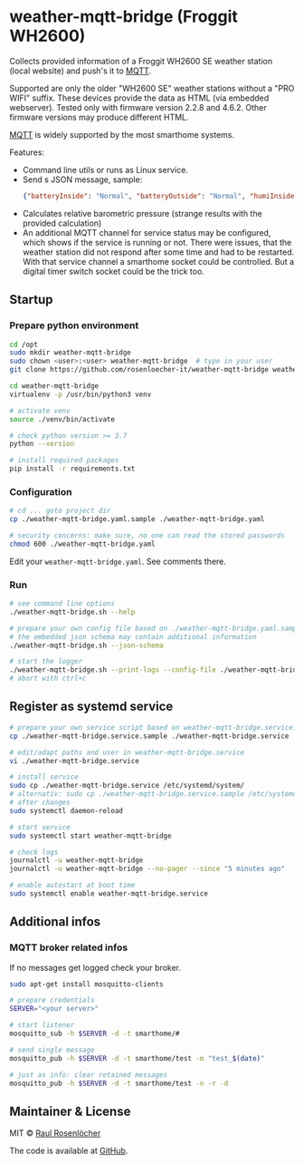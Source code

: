 # weather-mqtt-bridge (Froggit WH2600)

Collects provided information of a Froggit WH2600 SE weather station (local website) and push's it to 
[MQTT](https://en.wikipedia.org/wiki/MQTT).

Supported are only the older "WH2600 SE" weather stations without a "PRO WIFI" suffix. These devices provide the data as HTML 
(via embedded webserver). Tested only with firmware version 2.2.8 and 4.6.2. Other firmware versions may produce different HTML. 

[MQTT](https://en.wikipedia.org/wiki/MQTT) is widely supported by the most smarthome systems.

Features:
- Command line utils or runs as Linux service.
- Send s JSON message, sample:
    ```json
    {"batteryInside": "Normal", "batteryOutside": "Normal", "humiInside": 48.0, "humiOutside": 94.0, "pressureAbs": 980.3, "pressureRel": 1011.8, "rainCounter": 0.3, "rainHourly": 0.0, "solarRadiation": 64.01, "status": "success", "tempInside": 22.1, "tempOutside": 1.2, "timestamp": "2022-01-08T10:56:00", "uvi": 1.0, "windDirection": 223.0, "windGust": 0.0, "windSpeed": 0.0}
    ```
- Calculates relative barometric pressure (strange results with the provided calculation)
- An additional MQTT channel for service status may be configured, which shows if the service is running or not.
  There were issues, that the weather station did not respond after some time and had to be restarted.
  With that service channel a smarthome socket could be controlled. But a digital timer switch socket could be the trick too.

## Startup

### Prepare python environment
```bash
cd /opt
sudo mkdir weather-mqtt-bridge
sudo chown <user>:<user> weather-mqtt-bridge  # type in your user
git clone https://github.com/rosenloecher-it/weather-mqtt-bridge weather-mqtt-bridge

cd weather-mqtt-bridge
virtualenv -p /usr/bin/python3 venv

# activate venv
source ./venv/bin/activate

# check python version >= 3.7
python --version

# install required packages
pip install -r requirements.txt
```

### Configuration

```bash
# cd ... goto project dir
cp ./weather-mqtt-bridge.yaml.sample ./weather-mqtt-bridge.yaml

# security concerns: make sure, no one can read the stored passwords
chmod 600 ./weather-mqtt-bridge.yaml
```

Edit your `weather-mqtt-bridge.yaml`. See comments there.

### Run

```bash
# see command line options
./weather-mqtt-bridge.sh --help

# prepare your own config file based on ./weather-mqtt-bridge.yaml.sample
# the embedded json schema may contain additional information
./weather-mqtt-bridge.sh --json-schema

# start the logger
./weather-mqtt-bridge.sh --print-logs --config-file ./weather-mqtt-bridge.yaml
# abort with ctrl+c

```

## Register as systemd service
```bash
# prepare your own service script based on weather-mqtt-bridge.service.sample
cp ./weather-mqtt-bridge.service.sample ./weather-mqtt-bridge.service

# edit/adapt paths and user in weather-mqtt-bridge.service
vi ./weather-mqtt-bridge.service

# install service
sudo cp ./weather-mqtt-bridge.service /etc/systemd/system/
# alternativ: sudo cp ./weather-mqtt-bridge.service.sample /etc/systemd/system//weather-mqtt-bridge.service
# after changes
sudo systemctl daemon-reload

# start service
sudo systemctl start weather-mqtt-bridge

# check logs
journalctl -u weather-mqtt-bridge
journalctl -u weather-mqtt-bridge --no-pager --since "5 minutes ago"

# enable autostart at boot time
sudo systemctl enable weather-mqtt-bridge.service
```

## Additional infos

### MQTT broker related infos

If no messages get logged check your broker.
```bash
sudo apt-get install mosquitto-clients

# prepare credentials
SERVER="<your server>"

# start listener
mosquitto_sub -h $SERVER -d -t smarthome/#

# send single message
mosquitto_pub -h $SERVER -d -t smarthome/test -m "test_$(date)"

# just as info: clear retained messages
mosquitto_pub -h $SERVER -d -t smarthome/test -n -r -d
```

## Maintainer & License

MIT © [Raul Rosenlöcher](https://github.com/rosenloecher-it)

The code is available at [GitHub][home].

[home]: https://github.com/rosenloecher-it/weather-mqtt-bridge
